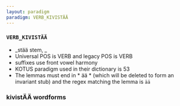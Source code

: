 ```yaml
---
layout: paradigm
paradigm: VERB_KIVISTÄÄ
---
```

### ` VERB_KIVISTÄÄ `

* _stää stem, _
* Universal POS is VERB and legacy POS is VERB
* suffixes use front vowel harmony
* KOTUS paradigm used in their dictionary is 53
* The lemmas must end in * ää * (which will be deleted to form an invariant stub) and the regex matching the lemma is ` ää `

### kivistÄÄ wordforms


